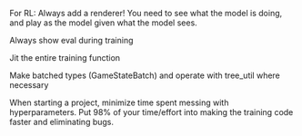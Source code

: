 For RL: Always add a renderer! You need to see what the model is doing, and play as the model given what the model sees.

Always show eval during training

Jit the entire training function

Make batched types (GameStateBatch) and operate with tree_util where necessary

When starting a project, minimize time spent messing with hyperparameters. Put 98% of your time/effort into making the training code faster and eliminating bugs.